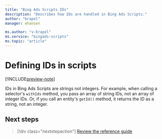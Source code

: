 ```yaml
---
title: "Bing Ads Scripts IDs"
description: "Describes how IDs are handled in Bing Ads Scripts."
author: "brapel"
manager: ehansen

ms.author: "v-brapel"
ms.service: "bingads-scripts"
ms.topic: "article"
---
```


# Defining IDs in scripts

[!INCLUDE[preview-note](../includes/preview-note.md)]

IDs in Bing Ads Scripts are strings not integers. For example, when calling a selector's `withIds` method, you pass an array of string IDs, not an array of integer IDs. Or, if you call an entity's `getId()` method, it returns the ID as a string, not an integer.

## Next steps

> [!div class="nextstepaction"]
> [Review the reference guide](../reference/BingAdsApp.md)